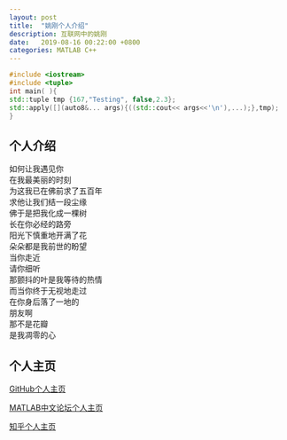 ```yaml
---
layout: post
title:  "姚刚个人介绍"
description: 互联网中的姚刚
date:   2019-08-16 00:22:00 +0800
categories: MATLAB C++
---
```


```C++
#include <iostream>
#include <tuple>
int main( ){
std::tuple tmp {167,"Testing", false,2.3}; 
std::apply([](auto8&... args){((std::cout<< args<<'\n'),...);},tmp);
}
```
## **个人介绍**

如何让我遇见你  
在我最美丽的时刻  
为这我已在佛前求了五百年  
求他让我们结一段尘缘    
佛于是把我化成一棵树  
长在你必经的路旁  
阳光下慎重地开满了花  
朵朵都是我前世的盼望  
当你走近  
请你细听  
那颤抖的叶是我等待的热情  
而当你终于无视地走过  
在你身后落了一地的  
朋友啊  
那不是花瓣  
是我凋零的心 

## **个人主页**
[GitHub个人主页](https://github.com/yaogang2018)  

[MATLAB中文论坛个人主页](https://www.ilovematlab.cn/reputation.php?uid=914376)  

[知乎个人主页](https://www.zhihu.com/people/yao-yao-70-31/activities)  



 
